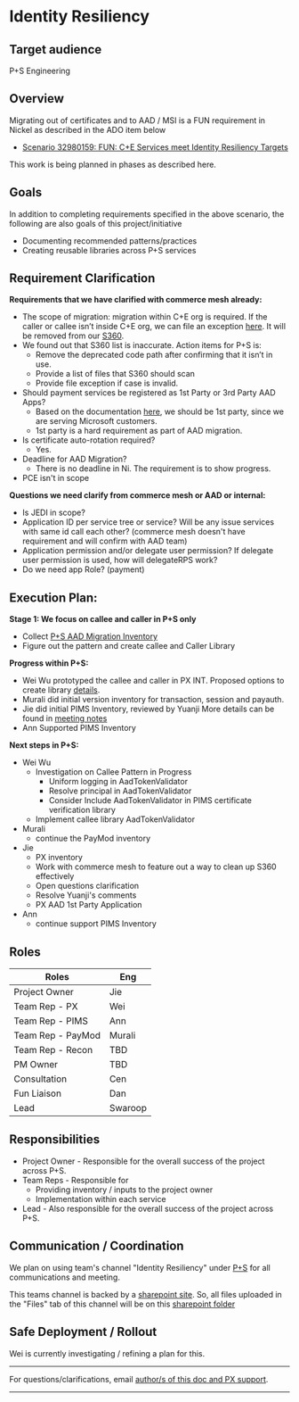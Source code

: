 # Identity Resiliency 
 
## Target audience
P+S Engineering
 
## Overview
Migrating out of certificates and to AAD / MSI is a FUN requirement in Nickel as described in the ADO item below
- [Scenario 32980159: FUN: C+E Services meet Identity Resiliency Targets](https://microsoft.visualstudio.com/OSGS/_workitems/edit/32980159)
 
This work  is being planned in phases as described here.
 
## Goals
In addition to completing requirements specified in the above scenario, the following are also goals of this project/initiative
- Documenting recommended patterns/practices
- Creating reusable libraries across P+S services
 
## Requirement Clarification 
 
**Requirements that we have clarified with commerce mesh already:**
- The scope of migration: migration within C+E org is required. If the caller or callee isn’t inside C+E org, we can file an exception [here](https://forms.office.com/Pages/ResponsePage.aspx?id=v4j5cvGGr0GRqy180BHbR8PouRi41ttJnnI7WegtnEhURUw0UFpCUlE4UFE3TTUzRlNJVjFLV0U2NS4u). It will be removed from our [S360](https://vnext.s360.msftcloudes.com/blades/security?blade=KPI:068e1ca4-d017-4879-9009-c098f7589530~SLA:3~AssignedTo:All~Forums:All~_loc:Security&def=&peopleBasedNodes=wiwhite_team&tile=&global=3:4b1ada09-a3f5-4226-9122-ed8121977145).
- We found out that S360 list is inaccurate.  Action items for P+S is:
  - Remove the deprecated code path after confirming that it isn’t in use.
  - Provide a list of files that S360 should scan
  - Provide file exception if case is invalid. 
- Should payment services be registered as 1st Party or 3rd Party AAD Apps?
  - Based on the documentation [here](https://commercewiki.trafficmanager.net/best_practices/security/cert_mgmt/aadguidance.html), we should be 1st party, since we are serving Microsoft customers. 
  - 1st party is a hard requirement as part of AAD migration. 
- Is certificate auto-rotation required?
  - Yes.
- Deadline for AAD Migration?
  - There is no deadline in Ni. The requirement is to show progress.
- PCE isn't in scope

**Questions we need clarify from commerce mesh or AAD or internal:**
- Is JEDI in scope?
- Application ID per service tree or service? Will be any issue services with same id call each other? (commerce mesh doesn't have requirement and will confirm with AAD team)
- Application permission and/or delegate user permission? If delegate user permission is used, how will delegateRPS work?
- Do we need app Role? (payment)

## Execution Plan:
**Stage 1: We focus on callee and caller in P+S only**
- Collect [P+S AAD Migration Inventory](https://microsoft.sharepoint.com/:x:/t/PS-IdentityResiliency/EVghDHLylRJDgkPw6e35ZfcBd3KmVpOOrzpcN9ytGtuE1g?e=VN5NU8)
- Figure out the pattern and create callee and Caller Library

**Progress within P+S:**
- Wei Wu prototyped the callee and caller in PX INT. Proposed options to create library [details](https://microsoft.sharepoint.com/:p:/t/PS-IdentityResiliency/EZ1X8wkHLjpIvjdrwvkiNacBn0JC-uSuHWNuM10WvHoMww?e=zeBY7y).
- Murali did initial version inventory for transaction, session and payauth.
- Jie did initial PIMS Inventory, reviewed by Yuanji
More details can be found in [meeting notes](https://microsoft.sharepoint.com/:o:/t/PS-IdentityResiliency/EojPY9ta3q5IuWwuoZbF3d8BUUGRS-Csnfd3n0F2b2Q-AA?e=yQPJhN)
- Ann Supported PIMS Inventory

**Next steps in P+S:**
- Wei Wu 
   - Investigation on Callee Pattern in Progress
      - Uniform logging in AadTokenValidator
      - Resolve principal in AadTokenValidator
      - Consider Include AadTokenValidator in PIMS certificate verification library
   - Implement callee library AadTokenValidator
- Murali 
  - continue the PayMod inventory
- Jie
  - PX inventory
  - Work with commerce mesh to feature out a way to clean up S360 effectively
  - Open questions clarification
  - Resolve Yuanji's comments
  - PX AAD 1st Party Application 
- Ann
  - continue support PIMS Inventory

## Roles 
|Roles|Eng|
|-|-|
|Project Owner|Jie|
|Team Rep - PX| Wei|
|Team Rep - PIMS|Ann|
|Team Rep - PayMod|Murali| 
|Team Rep - Recon|TBD|
|PM Owner|TBD|
|Consultation|Cen|
|Fun Liaison|Dan|
|Lead|Swaroop|
 
## Responsibilities
- Project Owner - Responsible for the overall success of the project across P+S.
- Team Reps - Responsible for 
  - Providing inventory / inputs to the project owner 
  - Implementation within each service
- Lead - Also responsible for the overall success of the project across P+S.
 
## Communication / Coordination
We plan on using team's channel "Identity Resiliency" under [P+S](https://teams.microsoft.com/l/team/19%3ahADCcT4RUoKC2FrjHFx64kW2AGXPCHNPFRr91ijpAyI1%40thread.tacv2/conversations?groupId=ecb6ce5d-ccb4-40a5-a51a-4b55a40d0237&tenantId=72f988bf-86f1-41af-91ab-2d7cd011db47) for all communications and meeting. 
 
This teams channel is backed by a [sharepoint site](https://microsoft.sharepoint.com/teams/PS-IdentityResiliency/Shared%20Documents/Forms/AllItems.aspx).  So, all files uploaded in the "Files" tab of this channel will be on this [sharepoint folder](https://microsoft.sharepoint.com/teams/PS-IdentityResiliency/Shared%20Documents/Forms/AllItems.aspx)
 
## Safe Deployment / Rollout
 
Wei is currently investigating / refining a plan for this.

---
For questions/clarifications, email [author/s of this doc and PX support](mailto:JieFan@microsoft.com?cc=PXSupport@microsoft.com&subject=Docs%20-%20engineering/identityresiliency.md).

---